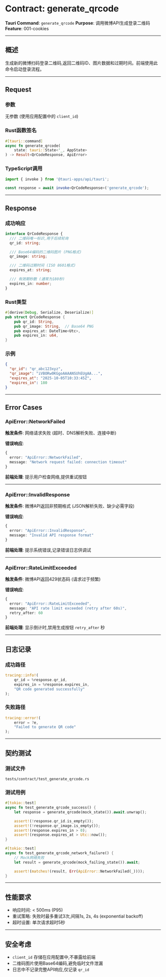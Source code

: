 # Contract: generate_qrcode

**Tauri Command**: `generate_qrcode`
**Purpose**: 调用微博API生成登录二维码
**Feature**: 001-cookies

---

## 概述

生成新的微博扫码登录二维码,返回二维码ID、图片数据和过期时间。前端使用此命令启动登录流程。

---

## Request

### 参数
无参数 (使用应用配置中的 `client_id`)

### Rust函数签名
```rust
#[tauri::command]
async fn generate_qrcode(
    state: tauri::State<'_, AppState>
) -> Result<QrCodeResponse, ApiError>
```

### TypeScript调用
```typescript
import { invoke } from '@tauri-apps/api/tauri';

const response = await invoke<QrCodeResponse>('generate_qrcode');
```

---

## Response

### 成功响应
```typescript
interface QrCodeResponse {
  /// 二维码唯一标识,用于后续轮询
  qr_id: string;

  /// Base64编码的二维码图片 (PNG格式)
  qr_image: string;

  /// 二维码过期时间 (ISO 8601格式)
  expires_at: string;

  /// 有效期秒数 (通常为180秒)
  expires_in: number;
}
```

### Rust类型
```rust
#[derive(Debug, Serialize, Deserialize)]
pub struct QrCodeResponse {
    pub qr_id: String,
    pub qr_image: String,  // Base64 PNG
    pub expires_at: DateTime<Utc>,
    pub expires_in: u64,
}
```

### 示例
```json
{
  "qr_id": "qr_abc123xyz",
  "qr_image": "iVBORw0KGgoAAAANSUhEUgAA...",
  "expires_at": "2025-10-05T10:33:45Z",
  "expires_in": 180
}
```

---

## Error Cases

### ApiError::NetworkFailed
**触发条件**: 网络请求失败 (超时、DNS解析失败、连接中断)

**错误响应**:
```typescript
{
  error: "ApiError::NetworkFailed",
  message: "Network request failed: connection timeout"
}
```

**前端处理**: 提示用户检查网络,提供重试按钮

---

### ApiError::InvalidResponse
**触发条件**: 微博API返回非预期格式 (JSON解析失败、缺少必需字段)

**错误响应**:
```typescript
{
  error: "ApiError::InvalidResponse",
  message: "Invalid API response format"
}
```

**前端处理**: 提示系统错误,记录错误日志供调试

---

### ApiError::RateLimitExceeded
**触发条件**: 微博API返回429状态码 (请求过于频繁)

**错误响应**:
```typescript
{
  error: "ApiError::RateLimitExceeded",
  message: "API rate limit exceeded (retry after 60s)",
  retry_after: 60
}
```

**前端处理**: 显示倒计时,禁用生成按钮 `retry_after` 秒

---

## 日志记录

### 成功路径
```rust
tracing::info!(
    qr_id = %response.qr_id,
    expires_in = %response.expires_in,
    "QR code generated successfully"
);
```

### 失败路径
```rust
tracing::error!(
    error = ?e,
    "Failed to generate QR code"
);
```

---

## 契约测试

### 测试文件
`tests/contract/test_generate_qrcode.rs`

### 测试用例
```rust
#[tokio::test]
async fn test_generate_qrcode_success() {
    let response = generate_qrcode(mock_state()).await.unwrap();

    assert!(!response.qr_id.is_empty());
    assert!(!response.qr_image.is_empty());
    assert!(response.expires_in > 0);
    assert!(response.expires_at > Utc::now());
}

#[tokio::test]
async fn test_generate_qrcode_network_failure() {
    // Mock网络失败
    let result = generate_qrcode(mock_failing_state()).await;

    assert!(matches!(result, Err(ApiError::NetworkFailed(_))));
}
```

---

## 性能要求

- 响应时间: < 500ms (P95)
- 重试策略: 失败时最多重试3次,间隔1s, 2s, 4s (exponential backoff)
- 超时设置: 单次请求超时5秒

---

## 安全考虑

- `client_id` 存储在应用配置中,不暴露给前端
- 二维码图片使用Base64编码,避免临时文件泄漏
- 日志中不记录完整API响应,仅记录 `qr_id`

